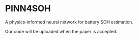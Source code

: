 # PINN4SOH
A physics-informed neural network for battery SOH estimation.

Our code will be uploaded when the paper is accepted.
